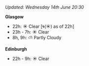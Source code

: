 *Updated: Wednesday 14th June 20:30*

**Glasgow**

* 22h: :sunny: Clear [:cyclone:(:sunny:) as of 22h]
* 23h - 7h: :sunny: Clear
* 8h, 9h: :partly_sunny: Partly Cloudy

**Edinburgh**

* 22h - 9h: :sunny: Clear
